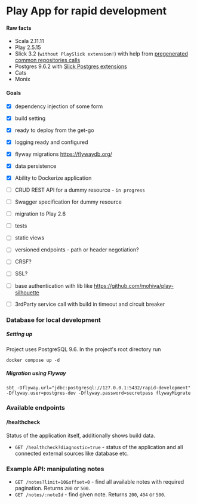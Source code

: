 Play App for rapid development
==============================

#### Raw facts
* Scala 2.11.11
* Play 2.5.15
* Slick 3.2 (`without PlaySlick extension!`) with help from [pregenerated common repositories calls](https://github.com/gonmarques/slick-repo)
* Postgres 9.6.2 with [Slick Postgres extensions](https://github.com/tminglei/slick-pg)
* Cats
* Monix

#### Goals

- [x] dependency injection of some form
- [x] build setting
- [x] ready to deploy from the get-go
- [x] logging ready and configured
- [x] flyway migrations https://flywaydb.org/
- [x] data persistence
- [x] Ability to Dockerize application
- [ ] CRUD REST API for a dummy resource - `in progress`
- [ ] Swagger specification for dummy resource
- [ ] migration to Play 2.6
- [ ] tests
- [ ] static views
- [ ] versioned endpoints - path or header negotiation?
- [ ] CRSF?
- [ ] SSL?
- [ ] base authentication with lib like https://github.com/mohiva/play-silhouette
- [ ] 3rdParty service call with build in timeout and circuit breaker


### Database for local development

##### Setting up

Project uses PostgreSQL 9.6. In the project's root directory run
```
docker compose up -d
```

##### Migration using Flyway
```
sbt -Dflyway.url="jdbc:postgresql://127.0.0.1:5432/rapid-development" -Dflyway.user=postgres-dev -Dflyway.password=secretpass flywayMigrate
```

### Available endpoints

#### /healthcheck
Status of the application itself, additionally shows build data.
* `GET /healthcheck?diagnostic=true` - status of the application and all connected external sources like database etc.

### Example API: manipulating notes

* `GET /notes?limit=10&offset=0` - find all available notes with required pagination. Returns `200` or `500`.
* `GET /notes/:noteId` - find given note. Returns `200`, `404` or `500`.
